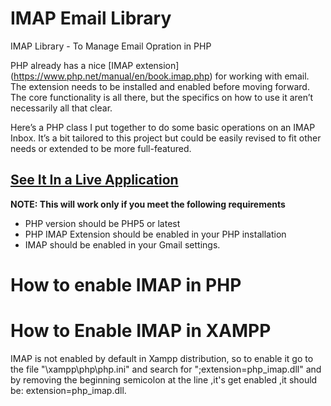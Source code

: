 # IMAP Email Library
IMAP Library -  To Manage Email Opration in PHP

PHP already has a nice [IMAP extension] (https://www.php.net/manual/en/book.imap.php) for working with email. 
The extension needs to be installed and enabled before moving forward. 
The core functionality is all there, but the specifics on how to use it aren’t necessarily all that clear.

Here’s a PHP class I put together to do some basic operations on an IMAP Inbox. It’s a bit tailored to this project but could be easily revised to fit other needs or extended to be more full-featured.

## [See It In a Live Application](http://aarvitech.com/Research/MailAutoGenrateSupportTicket/index.php)

**NOTE: This will work only if you meet the following requirements**

- PHP version should be PHP5 or latest
- PHP IMAP Extension should be enabled in your PHP installation
- IMAP should be enabled in your Gmail settings.

# How to enable IMAP in PHP
# How to Enable IMAP in XAMPP

IMAP is not enabled by default in Xampp distribution, so to enable it go to the file "\xampp\php\php.ini" and search for ";extension=php_imap.dll" and by removing the beginning semicolon at the line ,it's get enabled ,it should be: extension=php_imap.dll.
